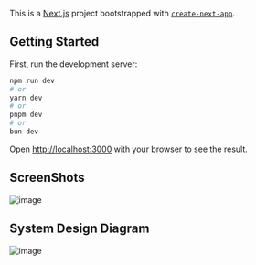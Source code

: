 This is a [Next.js](https://nextjs.org) project bootstrapped with [`create-next-app`](https://nextjs.org/docs/app/api-reference/cli/create-next-app).

## Getting Started

First, run the development server:

```bash
npm run dev
# or
yarn dev
# or
pnpm dev
# or
bun dev
```

Open [http://localhost:3000](http://localhost:3000) with your browser to see the result.

## ScreenShots
![image](https://github.com/user-attachments/assets/bbb29869-c336-4fdb-a59b-98a1b6289d3b)

## System Design Diagram
![image](https://github.com/user-attachments/assets/fcacb4fc-3f8b-4ace-9b2a-081e21795a1f)


